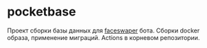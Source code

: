 # pocketbase

Проект сборки базы данных для [faceswaper](https://git.cornspace.su/soaska/faceswaper) бота.
Сборки docker образа, применение миграций.
Actions в корневом репозитории.
